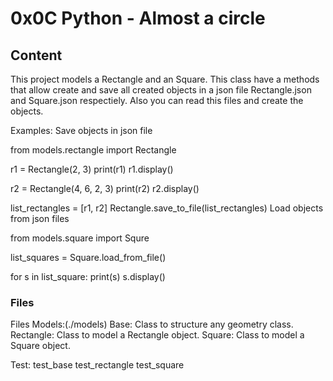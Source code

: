 # 0x0C Python - Almost a circle

## Content

This project models a Rectangle and an Square. This class have a methods that allow create and save all created objects in a json file Rectangle.json and Square.json respectiely. Also you can read this files and create the objects.

Examples:
Save objects in json file

from models.rectangle import Rectangle

r1 = Rectangle(2, 3)
print(r1)
r1.display()

r2 = Rectangle(4, 6, 2, 3)
print(r2)
r2.display()

list_rectangles = [r1, r2]
Rectangle.save_to_file(list_rectangles)
Load objects from json files

from models.square import Squre

list_squares = Square.load_from_file()

for s in list_square:
    print(s)
    s.display()

### Files

Files
Models:(./models)
Base: Class to structure any geometry class.
Rectangle: Class to model a Rectangle object.
Square: Class to model a Square object.

Test:
test_base
test_rectangle
test_square
